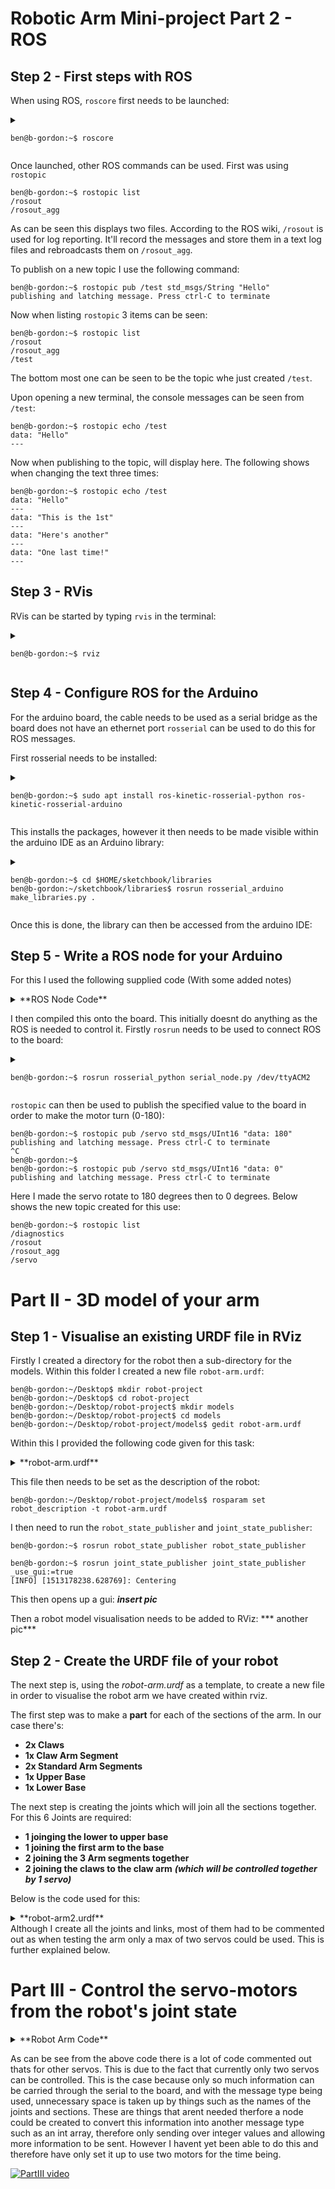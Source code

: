 Robotic Arm Mini-project Part 2 - ROS
=====================================
Step 2 - First steps with ROS
-----------------------------
When using ROS, `roscore` first needs to be launched:

<details><summary>

```console
ben@b-gordon:~$ roscore
```

</summary><p>

```console
... logging to /home/ben/.ros/log/d2504b20-dfa8-11e7-bd44-3464a9c0be15/roslaunch-b-gordon-9982.log
Checking log directory for disk usage. This may take awhile.
Press Ctrl-C to interrupt
Done checking log file disk usage. Usage is <1GB.

started roslaunch server http://b-gordon:32785/
ros_comm version 1.12.12


SUMMARY
========

PARAMETERS
 * /rosdistro: kinetic
 * /rosversion: 1.12.12

NODES

auto-starting new master
process[master]: started with pid [9993]
ROS_MASTER_URI=http://b-gordon:11311/

setting /run_id to d2504b20-dfa8-11e7-bd44-3464a9c0be15
process[rosout-1]: started with pid [10006]
started core service [/rosout]

```

</p></details>

Once launched, other ROS commands can be used.
First was using `rostopic`

```console
ben@b-gordon:~$ rostopic list
/rosout
/rosout_agg
```

As can be seen this displays two files.
According to the ROS wiki, `/rosout` is used for log reporting. It'll record the messages and store them in a text log files and
rebroadcasts them on `/rosout_agg`.

To publish on a new topic I use the following command:
```console
ben@b-gordon:~$ rostopic pub /test std_msgs/String "Hello"
publishing and latching message. Press ctrl-C to terminate
```

Now when listing `rostopic` 3 items can be seen:
```console
ben@b-gordon:~$ rostopic list
/rosout
/rosout_agg
/test
```
The bottom most one can be seen to be the topic whe just created `/test`.


Upon opening a new terminal, the console messages can be seen from `/test`:
```console
ben@b-gordon:~$ rostopic echo /test
data: "Hello"
---
```
Now when publishing to the topic, will display here. The following shows when changing the text three times:
```console
ben@b-gordon:~$ rostopic echo /test
data: "Hello"
---
data: "This is the 1st"
---
data: "Here's another"
---
data: "One last time!"
---
```

Step 3 - RVis
-------------
RVis can be started by typing `rvis` in the terminal:

<details><summary>

```console
ben@b-gordon:~$ rviz
```

</summary><p>
	
```console
[ INFO] [1513172101.975307629]: rviz version 1.12.13
[ INFO] [1513172101.975403008]: compiled against Qt version 5.5.1
[ INFO] [1513172101.975438626]: compiled against OGRE version 1.9.0 (Ghadamon)
[ INFO] [1513172102.838869035]: Stereo is NOT SUPPORTED
[ INFO] [1513172102.839542774]: OpenGl version: 3 (GLSL 1.3).
```

</p></details>

Step 4 - Configure ROS for the Arduino
--------------------------------------
For the arduino board, the cable needs to be used as a serial bridge as the board does not have an ethernet port `rosserial` can be used to do this for ROS messages.

First rosserial needs to be installed:


<details><summary>

```console
ben@b-gordon:~$ sudo apt install ros-kinetic-rosserial-python ros-kinetic-rosserial-arduino
```

</summary><p>

```console
[sudo] password for ben: 
Reading package lists... Done
Building dependency tree       
.
.
.
Need to get 121 kB of archives.
After this operation, 971 kB of additional disk space will be used.
Do you want to continue? [Y/n]  
Get:1 http://packages.ros.org/ros/ubuntu xenial/main amd64 ros-kinetic-rosserial-msgs amd64 0.7.7-0xenial-20171129-142441-0800 [29.1 kB]
.
.
.
Setting up ros-kinetic-rosserial-client (0.7.7-0xenial-20171129-143316-0800) ...
Setting up ros-kinetic-rosserial-arduino (0.7.7-0xenial-20171129-143838-0800) ...
Setting up ros-kinetic-rosserial-python (0.7.7-0xenial-20171129-143249-0800) ...

```

</p></details>

This installs the packages, however it then needs to be made visible within the arduino IDE as an Arduino library:

<details><summary>

```console
ben@b-gordon:~$ cd $HOME/sketchbook/libraries
ben@b-gordon:~/sketchbook/libraries$ rosrun rosserial_arduino make_libraries.py .
```

</summary><p>

```console
Exporting to .
Exporting actionlib

  Messages:
.
.
.

  Messages:
    InteractiveMarker,ImageMarker,InteractiveMarkerInit,MenuEntry,InteractiveMarkerControl,InteractiveMarkerPose,InteractiveMarkerFeedback,InteractiveMarkerUpdate,MarkerArray,Marker,

```

</p></details>

Once this is done, the library can then be accessed from the arduino IDE:


Step 5 - Write a ROS node for your Arduino
------------------------------------------
For this I used the following supplied code (With some added notes)

<details><summary>**ROS Node Code**</summary><p>

```cpp
//Include Packages
#include <ros.h>
#include <std_msgs/UInt16.h>
#include <Servo.h>

using namespace ros; //location

NodeHandle nh; //Node declare
Servo servo; //Servo declare

void cb(const std_msgs::UInt16 & msg) //Uses 16 bit (UInt16) message as input, writes the data of
{                                     //the message to the servo.
  servo.write(msg.data); //Write 0 - 180 to servo 
}

Subscriber<std_msgs::UInt16> sub("servo", cb); //Creates sub of "servo" cb

void setup()
{
  nh.initNode(); //Initialise Node
  nh.subscribe(sub);
  
  servo.attach(9); //Attach to pin 9
}

void loop()
{
  nh.spinOnce();
  delay(1);
}
```

</p></details>

I then compiled this onto the board. This initially doesnt do anything as the ROS is needed to control it. Firstly `rosrun`
needs to be used to connect ROS to the board:

<details><summary>
	
```console
ben@b-gordon:~$ rosrun rosserial_python serial_node.py /dev/ttyACM2
```

</summary><p>
	
```console
[INFO] [1513175978.110677]: ROS Serial Python Node
[INFO] [1513175978.132362]: Connecting to /dev/ttyACM2 at 57600 baud
[INFO] [1513175980.274828]: Note: subscribe buffer size is 280 bytes
[INFO] [1513175980.276040]: Setup subscriber on servo [std_msgs/UInt16]

```

</p></details>

`rostopic` can then be used to publish the specified value to the board in order to make the motor turn (0-180):
```console
ben@b-gordon:~$ rostopic pub /servo std_msgs/UInt16 "data: 180"
publishing and latching message. Press ctrl-C to terminate
^C  
ben@b-gordon:~$ 
ben@b-gordon:~$ rostopic pub /servo std_msgs/UInt16 "data: 0"
publishing and latching message. Press ctrl-C to terminate

```
Here I made the servo rotate to 180 degrees then to 0 degrees.
Below shows the new topic created for this use:
```console
ben@b-gordon:~$ rostopic list
/diagnostics
/rosout
/rosout_agg
/servo

```

Part II - 3D model of your arm
==============================
Step 1 - Visualise an existing URDF file in RViz
------------------------------------------------

Firstly I created a directory for the robot then a sub-directory for the models. Within this folder I created a new file 
`robot-arm.urdf`:

```console
ben@b-gordon:~/Desktop$ mkdir robot-project
ben@b-gordon:~/Desktop$ cd robot-project
ben@b-gordon:~/Desktop/robot-project$ mkdir models 
ben@b-gordon:~/Desktop/robot-project$ cd models
ben@b-gordon:~/Desktop/robot-project/models$ gedit robot-arm.urdf

```

Within this I provided the following code given for this task:

<details><summary>**robot-arm.urdf**</summary><p>
	
```xml
<?xml version="1.0"?>
<robot name="roco_arm">
	<link name="base_link">
		<visual>
			<geometry>
				<cylinder length="0.06" radius="0.1"/>
			</geometry>
		</visual>
	</link>
	
	<link name="first_segment">
		<visual>
			<geometry>
				<box size="0.6 0.05 0.1"/>
			</geometry>
			<origin rpy="0 0 0" xyz="-0.3 0 0"/>
		</visual>
	</link>
	
	<joint name="base_to_first" type="revolute">
		<axis xyz="0 1 0"/>
		<limit effort="1000" lower="0" upper="3.14" velocity="0.5"/>
		<parent link="base_link"/>
		<child link="first_segment"/>
		<origin xyz="0 0 0.03"/>
	</joint>
</robot>
```

</p></details>

This file then needs to be set as the description of the robot:
```console
ben@b-gordon:~/Desktop/robot-project/models$ rosparam set robot_description -t robot-arm.urdf
```

I then need to run the `robot_state_publisher` and `joint_state_publisher`:
```console
ben@b-gordon:~$ rosrun robot_state_publisher robot_state_publisher 
```
```console
ben@b-gordon:~$ rosrun joint_state_publisher joint_state_publisher _use_gui:=true
[INFO] [1513178238.628769]: Centering
```

This then opens up a gui:
***insert pic***

Then a robot model visualisation needs to be added to RViz:
*** another pic***

Step 2 - Create the URDF file of your robot
-------------------------------------------
The next step is, using the *robot-arm.urdf* as a template, to create a new file in order to
visualise the robot arm we have created within rviz.

The first step was to make a **part** for each of the sections of the arm. In our case there's:
* **2x Claws**
* **1x Claw Arm Segment**
* **2x Standard Arm Segments**
* **1x Upper Base**
* **1x Lower Base**

The next step is creating the joints which will join all the sections together. For this 
6 Joints are required:
* **1 joinging the lower to upper base**
* **1 joining the first arm to the base**
* **2 joining the 3 Arm segments together**
* **2 joining the claws to the claw arm** ***(which will be controlled together by 1 servo)***

Below is the code used for this:

<details><summary> **robot-arm2.urdf** </summary><p>

```xml
<?xml version="1.0"?>
<robot name="roco_arm"> <!--name of robot-->
	
	<!--================Robot Arm Parts=================-->	
	
	<!--<link name="bottom_base"> <!-name of part->
		<visual>
			<geometry>
				<mesh filename = "file:///home/ben/Desktop/robot-project/models/parts/base.stl"/> <!-link to model file->
			</geometry>
		</visual>
	</link>
	
	<link name="top_base">
		<visual>
			<geometry>
				<mesh filename = "file:///home/ben/Desktop/robot-project/models/parts/base1.stl"/>
			</geometry>
		</visual>
	</link>-->
	
	<link name="first_segment">
		<visual>
			<geometry>
				<mesh filename = "file:///home/ben/Desktop/robot-project/models/parts/arm1.stl"/>
			</geometry>
			<!--origin rpy="0 0 0" xyz="-0.3 0 0"/-->
		</visual>
	</link>

	<link name="second_segment">
		<visual>
			<geometry>
				<mesh filename = "file:///home/ben/Desktop/robot-project/models/parts/arm1.stl"/>
			</geometry>
			<!--origin rpy="0 0 0" xyz="-0.3 0 0"/-->
		</visual>
	</link>

	<link name="claw_segment">
		<visual>
			<geometry>
				<mesh filename = "file:///home/ben/Desktop/robot-project/models/parts/claw1.stl"/>
			</geometry>
			
		</visual>
	</link>

	<!--<link name="first_claw">
		<visual>
			<geometry>
				<mesh filename = "file:///home/ben/Desktop/robot-project/models/parts/clawarm2.stl"/>
			</geometry>
			<!-origin rpy="0 0 0" xyz="-0.3 0 0"/->
		</visual>
	</link>

	<link name="second_claw">
		<visual>
			<geometry>
				<mesh filename = "file:///home/ben/Desktop/robot-project/models/parts/clawarm1.stl"/>
			</geometry>
			<!-origin rpy="0 0 0" xyz="-0.3 0 0"/->
		</visual>
	</link>-->
	
	<!--================Robot Arm Joints=================-->

	<!--<joint name="bottom_base_to_top_base" type="revolute">
		<axis xyz="0 1 0"/>
		<limit effort="1000" lower="0" upper="3.14" velocity="0.5"/>
		<parent link="bottom_base"/>
		<child link="top_base"/>
		<origin xyz="0 25 0" rpy="0 0 3.15"/>
	</joint>

	<joint name="top_base_to_first_segment" type="revolute">
		<axis xyz="0 1 0"/>
		<limit effort="1000" lower="0" upper="3.14" velocity="0.5"/>
		<parent link="top_base"/>
		<child link="first_segment"/>
		<origin xyz="0 -15 0" rpy="1.5 0 0"/>
	</joint>-->

	<joint name="first_segment_to_second_segment" type="revolute">
		<axis xyz="0 1 0"/>
		<limit effort="1000" lower="0" upper="3.14" velocity="0.5"/>
		<parent link="first_segment"/>
		<child link="second_segment"/>
		<origin xyz="-70 0 0" rpy="0 -1.5 0"/>
	</joint>

	<joint name="second_segment_to_claw_segment" type="revolute">
		<axis xyz="0 1 0"/>
		<limit effort="1000" lower="0" upper="3.14" velocity="0.5"/>
		<parent link="second_segment"/>
		<child link="claw_segment"/>
		<origin xyz="-70 0 0" rpy="0 -1.5 0"/>
	</joint>

	<!--<joint name="claw_segment_to_first_claw" type="revolute">
		<axis xyz="0 -1 0"/>
		<limit effort="1000" lower="0" upper="1.57" velocity="0.5"/>
		<parent link="claw_segment"/>
		<child link="first_claw"/>
		<origin xyz="-75 13 -20" rpy="-1.6 3.1 1.57"/>
		<mimic joint="claw_segment_to_second_claw"/>
	</joint>

	<joint name="claw_segment_to_second_claw" type="revolute">
		<axis xyz="0 1 0"/>
		<limit effort="1000" lower="0" upper="1.57" velocity="0.5"/>
		<parent link="claw_segment"/>
		<child link="second_claw"/>
		<origin xyz="-75 -3 -22" rpy="-1.6 3.1 1.57"/>
	</joint>-->
</robot>
```

</p></details>
Although I create all the joints and links, most of them had to be commented out as when testing the arm only a max of
two servos could be used. This is further explained below.

Part III - Control the servo-motors from the robot's joint state
================================================================


<details><summary> **Robot Arm Code** </summary><p>

```cpp
//Include Packages
#include <ros.h>
#include <sensor_msgs/JointState.h>
#include <Servo.h>

using namespace ros; //location

NodeHandle nh; //Node declare
Servo base; //Servo declare
Servo link1;
Servo link2;
Servo link3;
Servo claw;

#define BASE  2
#define LINK1 3
#define LINK2 4
#define LINK3 5
#define CLAW  6

void cb(const sensor_msgs::JointState& msg) //Uses 16 bit (UInt16) message as input, writes the data of
{                                     //the message to the servo.
  //int angle_base  = (int)(msg.position[0] * 180/3.14); //conversion from angle in radions to degrees
  //int angle_link1 = (int)(msg.position[1] * 180/3.14);
  int angle_link2 = (int)(msg.position[0] * 180/3.14);
  int angle_link3 = (int)(msg.position[1] * 180/3.14);
  //int angle_claw  = (int)(msg.position[3] * 180/3.14);
  
  //base.write(angle_base); //Write 0 - 180 to servo;
  //link1.write(angle_link1);
  link2.write(angle_link2);
  link3.write(angle_link3);
  //claw.write(angle_claw);
}

Subscriber<sensor_msgs::JointState> sub("joint_states", cb); //Creates sub of "servo" cb

void setup()
{
  nh.initNode(); //Initialise Node
  nh.subscribe(sub);
  
  //base.attach(2); //Attach to pin 9
  //link1.attach(3);
  link2.attach(4);
  link3.attach(5);
  //claw.attach(6);
void loop()
{
  nh.spinOnce();
  delay(1);
}
```

</p></details>

As can be see from the above code there is a lot of code commented out thats for other servos. This is due to the fact that
currently only two servos can be controlled. This is the case because only so much information can be carried through
the serial to the board, and with the message type being used, unnecessary space is taken up by things such as the names of
the joints and sections. These are things that arent needed therfore a node could be created to convert this information
into another message type such as an int array, therefore only sending over integer values and allowing more information
to be sent. However I havent yet been able to do this and therefore have only set it up to use two motors for the time being.

[![PartIII video](https://i.ytimg.com/vi/3TiCBh8qIgg/sddefault.jpg)](https://youtu.be/3TiCBh8qIgg)
